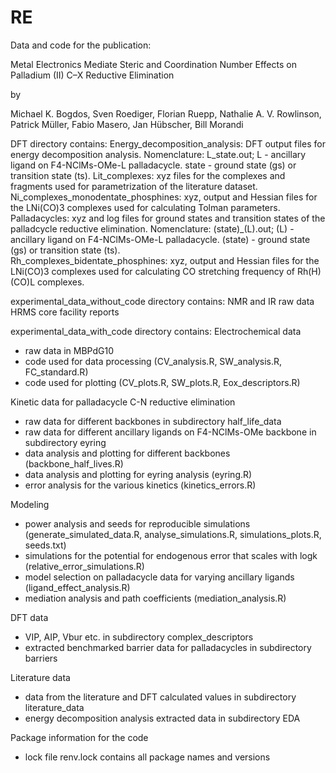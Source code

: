 # RE

Data and code for the publication:

Metal Electronics Mediate Steric and Coordination Number Effects on Palladium (II) C–X Reductive Elimination

by

Michael K. Bogdos, Sven Roediger, Florian Ruepp, Nathalie A. V. Rowlinson, Patrick Müller, Fabio Masero, Jan Hübscher, Bill Morandi

DFT directory contains:
  Energy_decomposition_analysis: DFT output files for energy decomposition analysis. Nomenclature: L_state.out; L - ancillary ligand on F4-NClMs-OMe-L palladacycle. state - ground state (gs) or transition state (ts).
  Lit_complexes: xyz files for the complexes and fragments used for parametrization of the literature dataset.
  Ni_complexes_monodentate_phosphines: xyz, output and Hessian files for the LNi(CO)3 complexes used for calculating Tolman parameters.
  Palladacycles: xyz and log files for ground states and transition states of the palladcycle reductive elimination. Nomenclature: (state)_(L).out; (L) - ancillary ligand on F4-NClMs-OMe-L palladacycle. (state) - ground state (gs) or transition state (ts).  
  Rh_complexes_bidentate_phosphines: xyz, output and Hessian files for the LNi(CO)3 complexes used for calculating CO stretching frequency of Rh(H)(CO)L complexes.

experimental_data_without_code directory contains:
  NMR and IR raw data
  HRMS core facility reports

experimental_data_with_code directory contains:
Electrochemical data
  - raw data in MBPdG10
  - code used for data processing 
    (CV_analysis.R, SW_analysis.R, FC_standard.R)
  - code used for plotting
    (CV_plots.R, SW_plots.R, Eox_descriptors.R)

Kinetic data for palladacycle C-N reductive elimination
  - raw data for different backbones in subdirectory half_life_data
  - raw data for different ancillary ligands on F4-NClMs-OMe backbone in subdirectory eyring
  - data analysis and plotting for different backbones
    (backbone_half_lives.R)
  - data analysis and plotting for eyring analysis 
    (eyring.R)
  - error analysis for the various kinetics 
    (kinetics_errors.R)

Modeling
  - power analysis and seeds for reproducible simulations
    (generate_simulated_data.R, analyse_simulations.R, simulations_plots.R, seeds.txt)
  - simulations for the potential for endogenous error that scales with logk
    (relative_error_simulations.R)
  - model selection on palladacycle data for varying ancillary ligands
    (ligand_effect_analysis.R)
  - mediation analysis and path coefficients
    (mediation_analysis.R)

DFT data
  - VIP, AIP, Vbur etc. in subdirectory complex_descriptors
  - extracted benchmarked barrier data for palladacycles in subdirectory barriers

Literature data
  - data from the literature and DFT calculated values in subdirectory literature_data
  - energy decomposition analysis extracted data in subdirectory EDA

Package information for the code
  - lock file renv.lock contains all package names and versions
